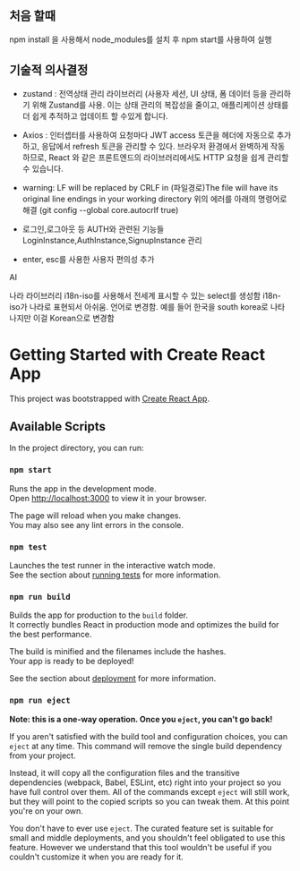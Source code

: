 ## 처음 할때

npm install 을 사용해서 node_modules를 설치 후
npm start를 사용하여 실행



## 기술적 의사결정

- zustand : 전역상태 관리 라이브러리 (사용자 세션, UI 상태, 폼 데이터 등을 관리하기 위해 Zustand를 사용. 이는 상태 관리의 복잡성을 줄이고, 애플리케이션 상태를 더 쉽게 추적하고 업데이트 할 수있게 합니다.

- Axios : 인터셉터를 사용하여 요청마다 JWT access 토큰을 헤더에 자동으로 추가하고, 응답에서 refresh 토큰을 관리할 수 있다. 브라우저 환경에서 완벽하게 작동하므로, React 와 같은 프론트엔드의 라이브러리에서도 HTTP 요청을 쉽게 관리할 수 있습니다.
  
- warning: LF will be replaced by CRLF in (파일경로)The file will have its original line endings in your working directory
위의 에러를 아래의 명령어로 해결 (git config --global core.autocrlf true)

- 로그인,로그아웃 등 AUTH와 관련된 기능들 LoginInstance,AuthInstance,SignupInstance 관리

- enter, esc를 사용한 사용자 편의성 추가



AI

나라 라이브러리 i18n-iso를 사용해서 전세계 표시할 수 있는 select를 생성함
i18n-iso가 나라로 표현되서 아쉬움. 언어로 변경함. 예를 들어 한국을 south korea로 나타나지만 이걸 Korean으로 변경함




# Getting Started with Create React App

This project was bootstrapped with [Create React App](https://github.com/facebook/create-react-app).

## Available Scripts

In the project directory, you can run:

### `npm start`

Runs the app in the development mode.\
Open [http://localhost:3000](http://localhost:3000) to view it in your browser.

The page will reload when you make changes.\
You may also see any lint errors in the console.

### `npm test`

Launches the test runner in the interactive watch mode.\
See the section about [running tests](https://facebook.github.io/create-react-app/docs/running-tests) for more information.

### `npm run build`

Builds the app for production to the `build` folder.\
It correctly bundles React in production mode and optimizes the build for the best performance.

The build is minified and the filenames include the hashes.\
Your app is ready to be deployed!

See the section about [deployment](https://facebook.github.io/create-react-app/docs/deployment) for more information.

### `npm run eject`

**Note: this is a one-way operation. Once you `eject`, you can't go back!**

If you aren't satisfied with the build tool and configuration choices, you can `eject` at any time. This command will remove the single build dependency from your project.

Instead, it will copy all the configuration files and the transitive dependencies (webpack, Babel, ESLint, etc) right into your project so you have full control over them. All of the commands except `eject` will still work, but they will point to the copied scripts so you can tweak them. At this point you're on your own.

You don't have to ever use `eject`. The curated feature set is suitable for small and middle deployments, and you shouldn't feel obligated to use this feature. However we understand that this tool wouldn't be useful if you couldn't customize it when you are ready for it.


